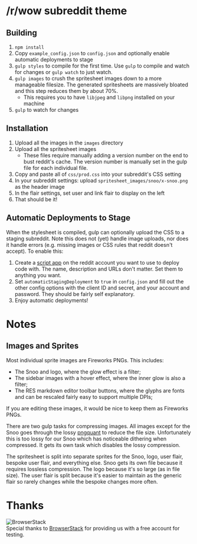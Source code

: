 # /r/wow subreddit theme

## Building

1. `npm install`
2. Copy `example_config.json` to `config.json` and optionally enable automatic deployments to stage
3. `gulp styles` to compile for the first time. Use `gulp` to compile and watch for changes or `gulp watch` to just watch.
4. `gulp images` to crush the spritesheet images down to a more manageable filesize. The generated spritesheets are massively bloated and this step reduces them by about 70%.
    * This requires you to have `libjpeg` and `libpng` installed on your machine
5. `gulp` to watch for changes

## Installation

1. Upload all the images in the `images` directory
2. Upload all the spritesheet images
    * These files require manually adding a version number on the end to bust reddit's cache. The version number is manually set in the gulp file for each individual file.
3. Copy and paste all of `css/prod.css` into your subreddit's CSS setting
4. In your subreddit settings: upload `spritesheet_images/snoo/x-snoo.png` as the header image
5. In the flair settings, set user and link flair to display on the left
6. That should be it!

## Automatic Deployments to Stage

When the stylesheet is compiled, gulp can optionally upload the CSS to a staging subreddit. Note this does not (yet) handle image uploads, nor does it handle errors (e.g. missing images or CSS rules that reddit doesn't accept). To enable this:
 
1. Create a [script app](https://www.reddit.com/prefs/apps/) on the reddit account you want to use to deploy code with. The name, description and URLs don't matter. Set them to anything you want.
2. Set `automaticStagingDeployment` to `true` in `config.json` and fill out the other config options with the client ID and secret, and your account and password. They should be fairly self explanatory. 
3. Enjoy automatic deployments!

# Notes

## Images and Sprites

Most individual sprite images are Fireworks PNGs. This includes: 
   * The Snoo and logo, where the glow effect is a filter; 
   * The sidebar images with a hover effect, where the inner glow is also a filter;
   * The RES markdown editor toolbar buttons, where the glyphs are fonts and can be rescaled fairly easy to support multiple DPIs;
   
If you are editing these images, it would be nice to keep them as Fireworks PNGs.   

There are two gulp tasks for compressing images. All images except for the Snoo goes through the lossy [pngquant](https://pngquant.org/) to reduce the file size. Unfortunately this is too lossy for our Snoo which has noticeable dithering when compressed. It gets its own task which disables the lossy compression. 
   
The spritesheet is split into separate sprites for the Snoo, logo, user flair, bespoke user flair, and everything else. Snoo gets its own file because it requires lossless compression. The logo because it's so large (as in file size). The user flair is split because it's easier to maintain as the generic flair so rarely changes while the bespoke changes more often.

# Thanks

![BrowserStack](https://i.redd.it/vbwmjeq64d0y.png)   
Special thanks to [BrowserStack](https://www.browserstack.com/) for providing us with a free account for testing.
